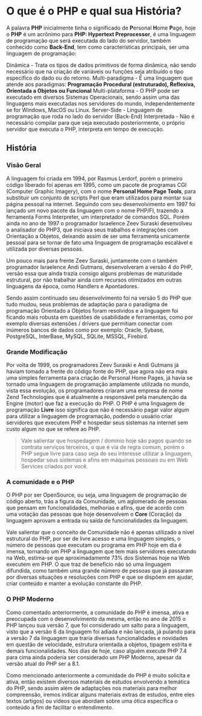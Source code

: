 # O que é o PHP e qual sua História?

A palavra **PHP** inicialmente tinha o significado de **P**ersonal **H**ome **P**age, hoje o **PHP** é um acrônimo para **PHP: Hypertext Preprocessor**, é uma linguagem de programação que será executada do lado do servidor, também conhecido como **Back-End**, tem como características principais, ser uma linguagem de programação: 

Dinâmica - Trata os tipos de dados primitivos de forma dinâmica, não sendo necessário que na criação de variáveis ou funções seja atribuído o tipo específico do dado ou do retorno.
Multi-paradigma - É uma linguagem que atende aos paradigmas: **Programação Procedural (estruturado), Reflexiva, Orientada a Objetos ou Funcional**
Multi-plataforma - O PHP pode ser executado em diversos Sistemas Operacionais, sendo assim uma das linguagens mais executadas nos servidores do mundo, independentemente se for Windows, MacOS ou Linux.
Server-Side - Linguagem de programação que roda no lado do servidor (Back-End)
Interpretada - Não é necessário compilar para que seja executado posteriormente, o próprio servidor que executa o PHP, interpreta em tempo de execução.

## História

### Visão Geral

A linguagem foi criada em 1994, por Rasmus Lerdorf, porém o primeiro código liberado foi apenas em 1995, como um pacote de programas CGI (Computer Graphic Imagery), com o nome **Personal Home Page Tools**, para substituir um conjunto de scripts Perl que eram utilizados para montar sua página pessoal na internet. Seguindo com seu desenvolvimento em 1997 foi lançado um novo pacote da linguagem com o nome PHP/FI, trazendo a ferramenta Forms Interpreter, um interpretador de comandos SQL. Porém ainda no ano de 1997 o programador Israelence Zeev Suraski desenvolveu o analisador do PHP3, que iniciava seus trabalhos e integrações com Orientação a Objetos, deixando assim de ser uma ferramenta unicamente pessoal para se tornar de fato uma linguagem de programação escalável e utilizada por diversas pessoas.

Um pouco mais para frente Zeev Suraski, juntamente com o também programador Israelence Andi Gutmans, desenvolveram a versão 4 do PHP, versão essa que ainda trazia consigo alguns problemas de maturidade estrutural, por não trabalhar ainda com recursos otimizados em outras linguagens da época, como Handlers e Apontadores.

Sendo assim continuado seu desenvolvimento foi na versão 5 do PHP que tudo mudou, seus problemas de adaptação para o paradigma de programação Orientado a Objetos foram resolvidos e a linguagem foi ficando mais robusta em questões de usabilidade e ferramentas, como por exemplo diversas extensões / drivers que permitiam conectar com inúmeros bancos de dados como por exemplo: Oracle, Sybase, PostgreSQL, InterBase, MySQL, SQLite, MSSQL, Firebird.

### Grande Modificação

Por volta de 1999, os programadores Zeev Suraski e Andi Gutmans já haviam tomado a frente do código fonte do PHP, que agora não era mais uma simples ferramenta para criação de Personal Home Pages, já havia se tornado uma linguagem de programação amplamente utilizada no mundo, vista essa evolução, os programadores criaram uma empresa de nome Zend Technologies que é atualmente a responsável pela manutenção da Engine (motor) que faz a execução do PHP. O PHP é uma linguagem de programação **Livre** isso significa que não é necessário pagar valor algum para utilizar a linguagem de programação, podendo o usuário criar servidores que executem PHP e hospedar seus sistemas na internet sem custo algum no que se refere ao PHP.

> Vale salientar que hospedagem / domínio hoje são pagos quando se contrata serviços terceiros, o que é via de regra comum, porém o PHP segue livre para caso seja do seu interesse utilizar a linguagem, hospedar seus sistemas e afins em máquinas pessoais ou em Web Services criados por você.


### A comunidade e o PHP

O PHP por ser OpenSource, ou seja, uma linguagem de programação de código aberto, trás a figura da Comunidade, um aglomerado de pessoas que pensam em funcionalidades, melhorias e afins, que de acordo com uma votação das pessoas que hoje desenvolvem o **Core** (Coração) da linguagem aprovam a entrada ou saída de funcionalidades da linguagem.

Vale salientar que o conceito de Comunidade não é apenas utilizado a nível estrutural do PHP, por ser de livre acesso e uma linguagem simples, o número de pessoas que executam ou programa em PHP hoje em dia é imensa, tornando um PHP a linguagem que tem mais servidores executando na Web, estima-se que aproximadamente 73% dos Sistemas hoje na Web executem em PHP. O que traz de benefício não só uma linguagem difundida, como também uma grande número de pessoas que já passaram por diversas situações e resoluções com PHP e que se dispõem em ajudar, criar conteúdo e manter a evolução constante do PHP.

### O PHP Moderno

Como comentado anteriormente, a comunidade do PHP é imensa, ativa e preocupada com o desenvolvimento da mesma, então no ano de 2015 o PHP lançou sua versão 7, que foi considerado um salto para a linguagem, visto que a versão 6 da linguagem foi adiada e não lançada, já pulando para a versão 7 da linguagem que traria diversas funcionalidades e novidades em questão de velocidade, estrutura orientada a objetos, tipagem estrita e demais funcionalidades. Nos dias de hoje, caso alguém execute PHP 7.4 para cima ainda poderia ser considerado um PHP Moderno, apesar da versão atual do PHP ser a 8.1.

Como mencionado anteriormente a comunidade do PHP é muito solicita e ativa, então existem diversos materiais de estudos envolvendo a temática do PHP, sendo assim além de adaptações nos materiais para melhor compreensão, iremos indicar alguns materiais extras de estudos, entre eles textos (artigos) ou vídeos que abordam sobre uma ótica específica o conteúdo a fim de facilitar o entendimento.
